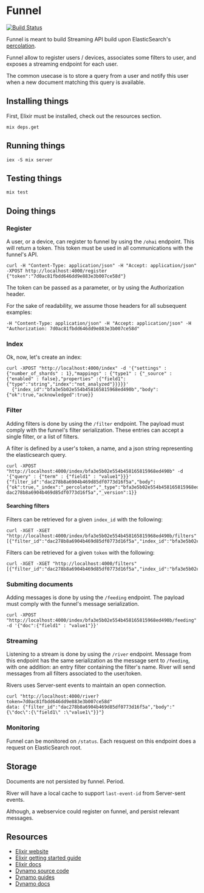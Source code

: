 # Funnel

[![Build Status](https://travis-ci.org/AF83/funnel.png?branch=master)](https://travis-ci.org/AF83/funnel)

Funnel is meant to build Streaming API build upon ElasticSearch's
[percolation](http://www.elasticsearch.org/guide/en/elasticsearch/reference/current/search-percolate.html).

Funnel allow to register users / devices, associates some filters to user, and
exposes a streaming endpoint for each user.

The common usecase is to store a query from a user and notify this user when a
new document matching this query is available.

## Installing things

First, Elixir must be installed, check out the resources section.

``` shell
mix deps.get
```

## Running things

``` shell
iex -S mix server
```

## Testing things

``` shell
mix test
```

## Doing things


### Register

A user, or a device, can register to funnel by using the `/ohai` endpoint.
This will return a token. This token must be used in all communications with the
funnel's API.

``` shell
curl -H "Content-Type: application/json" -H "Accept: application/json" -XPOST http://localhost:4000/register
{"token":"7d0ac81fbdd646dd9e883e3b007ce58d"}
```

The token can be passed as a parameter, or by using the Authorization header.

For the sake of readability, we assume those headers for all subsequent
examples:

``` shell
-H "Content-Type: application/json" -H "Accept: application/json" -H "Authorization: 7d0ac81fbdd646dd9e883e3b007ce58d"
```

### Index

Ok, now, let's create an index:

``` shell
curl -XPOST "http://localhost:4000/index" -d '{"settings" : {"number_of_shards" : 1},"mappings" : {"type1" : {"_source" : {"enabled" : false},"properties" :{"field1":{"type":"string","index":"not_analyzed"}}}}}'
  {"index_id":"bfa3e5b02e554b458165815968ed490b","body":{"ok":true,"acknowledged":true}}
```

### Filter

Adding filters is done by using the `/filter` endpoint. The payload must
comply with the funnel's filter serialization. These entries can accept a single
filter, or a list of filters.

A filter is defined by a user's token, a name, and a json string representing the
elasticsearch query.

``` shell
curl -XPOST "http://localhost:4000/index/bfa3e5b02e554b458165815968ed490b" -d '{"query" : {"term" : {"field1" : "value1"}}}'
{"filter_id":"dac278b8a6904b469d85df0773d16f5a","body":{"ok":true,"_index":"_percolator","_type":"bfa3e5b02e554b458165815968ed490b_dev","_id":"7d0ac81fbdd646dd9e883e3b007ce58d-dac278b8a6904b469d85df0773d16f5a","_version":1}}
```

#### Searching filters

Filters can be retrieved for a given `index_id` with the following:

``` shell
curl -XGET -XGET "http://localhost:4000/index/bfa3e5b02e554b458165815968ed490b/filters"
[{"filter_id":"dac278b8a6904b469d85df0773d16f5a","index_id":"bfa3e5b02e554b458165815968ed490b","score":1.4142135}]
```

Filters can be retrieved for a given `token` with the following:

``` shell
curl -XGET -XGET "http://localhost:4000/filters"
[{"filter_id":"dac278b8a6904b469d85df0773d16f5a","index_id":"bfa3e5b02e554b458165815968ed490b","score":1.4142135}]
```

### Submiting documents

Adding messages is done by using the `/feeding` endpoint. The payload must
comply with the funnel's message serialization.


``` shell
curl -XPOST "http://localhost:4000/index/bfa3e5b02e554b458165815968ed490b/feeding" -d '{"doc":{"field1" : "value1"}}'
```

### Streaming

Listening to a stream is done by using the `/river` endpoint.
Message from this endpoint has the same serialization as the message sent to
`/feeding`, with one addition: an entry filter containing the filter's name.
River will send messages from all filters associated to the user/token.

Rivers uses Server-sent events to maintain an open connection.

``` shell
curl "http://localhost:4000/river?token=7d0ac81fbdd646dd9e883e3b007ce58d"
data: {"filter_id":"dac278b8a6904b469d85df0773d16f5a","body":"{\"doc\":{\"field1\" :\"value1\"}}"}
```

### Monitoring

Funnel can be monitored on `/status`. Each resquest on this endpoint does a
request on ElasticSearch root.

## Storage

Documents are not persisted by funnel. Period.

River will have a local cache to support `last-event-id` from Server-sent
events.

Although, a webservice could register on funnel, and persist relevant messages.

## Resources

* [Elixir website](http://elixir-lang.org/)
* [Elixir getting started guide](http://elixir-lang.org/getting_started/1.html)
* [Elixir docs](http://elixir-lang.org/docs)
* [Dynamo source code](https://github.com/elixir-lang/dynamo)
* [Dynamo guides](https://github.com/elixir-lang/dynamo#learn-more)
* [Dynamo docs](http://elixir-lang.org/docs/dynamo)
